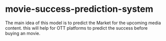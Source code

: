 # movie-success-prediction-system
The main idea of this model is to predict the Market for the upcoming media content. this will help for OTT platforms to predict the success before buying an movie.
